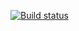 [![Build status](https://ci.appveyor.com/api/projects/status/m9kaclroul3km7y8?svg=true)](https://ci.appveyor.com/project/Andrey09123/arraybuffer-2)
